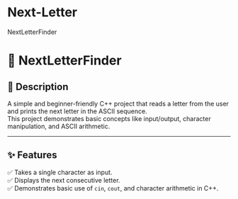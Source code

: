 # Next-Letter
NextLetterFinder


# 🚀 NextLetterFinder

## 📄 Description
A simple and beginner-friendly C++ project that reads a letter from the user and prints the next letter in the ASCII sequence.  
This project demonstrates basic concepts like input/output, character manipulation, and ASCII arithmetic.

---

## ✨ Features
✅ Takes a single character as input.  
✅ Displays the next consecutive letter.  
✅ Demonstrates basic use of `cin`, `cout`, and character arithmetic in C++.
